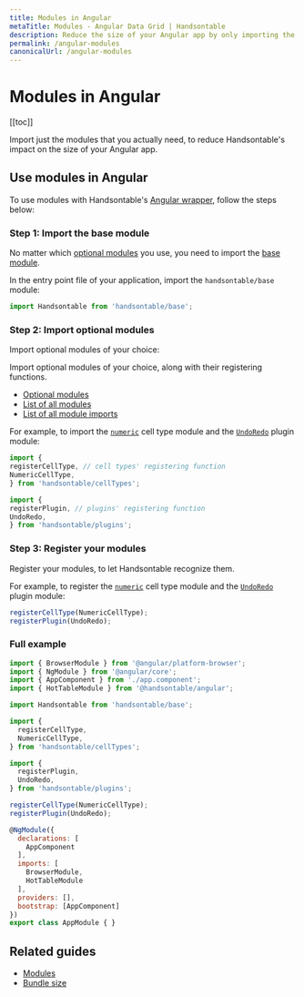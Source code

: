 ```yaml
---
title: Modules in Angular
metaTitle: Modules - Angular Data Grid | Handsontable
description: Reduce the size of your Angular app by only importing the modules that you need and use.
permalink: /angular-modules
canonicalUrl: /angular-modules
---
```


# Modules in Angular

[[toc]]

Import just the modules that you actually need, to reduce Handsontable's impact on the size of your Angular app.

## Use modules in Angular

To use modules with Handsontable's [Angular wrapper](@/guides/integrate-with-angular/angular-installation.md), follow the steps below:

### Step 1: Import the base module

No matter which [optional modules](@/guides/tools-and-building/modules.md#optional-modules) you use, you need to import the [base module](@/guides/tools-and-building/modules.md#base-module).

In the entry point file of your application, import the `handsontable/base` module:

```js
import Handsontable from 'handsontable/base';
```

### Step 2: Import optional modules

Import optional modules of your choice:

Import optional modules of your choice, along with their registering functions.

- [Optional modules](@/guides/tools-and-building/modules.md#optional-modules)
- [List of all modules](@/guides/tools-and-building/modules.md#list-of-all-modules)
- [List of all module imports](@/guides/tools-and-building/modules.md#list-of-all-module-imports)

For example, to import the [`numeric`](@/guides/cell-types/numeric-cell-type.md) cell type module and the [`UndoRedo`](@/api/undoRedo.md) plugin module:

```js
import {
registerCellType, // cell types' registering function
NumericCellType,
} from 'handsontable/cellTypes';

import {
registerPlugin, // plugins' registering function
UndoRedo,
} from 'handsontable/plugins';
```

### Step 3: Register your modules

Register your modules, to let Handsontable recognize them.

For example, to register the [`numeric`](@/guides/cell-types/numeric-cell-type.md) cell type module and the [`UndoRedo`](@/api/undoRedo.md) plugin module:

```jsx
registerCellType(NumericCellType);
registerPlugin(UndoRedo);
```

###  Full example

```js
import { BrowserModule } from '@angular/platform-browser';
import { NgModule } from '@angular/core';
import { AppComponent } from './app.component';
import { HotTableModule } from '@handsontable/angular';

import Handsontable from 'handsontable/base';

import {
  registerCellType,
  NumericCellType,
} from 'handsontable/cellTypes';

import {
  registerPlugin,
  UndoRedo,
} from 'handsontable/plugins';

registerCellType(NumericCellType);
registerPlugin(UndoRedo);

@NgModule({
  declarations: [
    AppComponent
  ],
  imports: [
    BrowserModule,
    HotTableModule
  ],
  providers: [],
  bootstrap: [AppComponent]
})
export class AppModule { }
```

## Related guides

- [Modules](@/guides/tools-and-building/modules.md)
- [Bundle size](@/guides/optimization/bundle-size.md)
